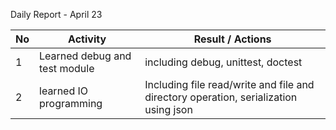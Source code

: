 Daily Report - April 23

| No   | Activity                       | Result /  Actions                                            |
| ---- | ------------------------------ | ------------------------------------------------------------ |
| 1    | Learned  debug and test module | including  debug, unittest, doctest                          |
| 2    | learned  IO programming        | Including  file read/write and file and directory operation, serialization using json |
